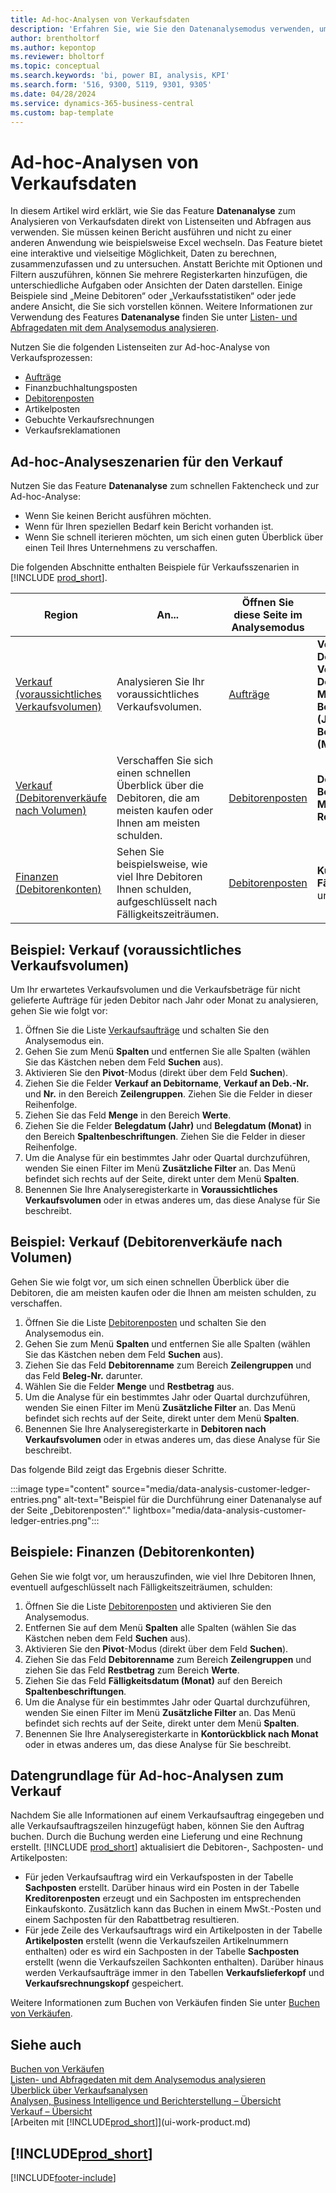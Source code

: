 ```yaml
---
title: Ad-hoc-Analysen von Verkaufsdaten
description: 'Erfahren Sie, wie Sie den Datenanalysemodus verwenden, um Verkaufsdaten zu analysieren.'
author: brentholtorf
ms.author: kepontop
ms.reviewer: bholtorf
ms.topic: conceptual
ms.search.keywords: 'bi, power BI, analysis, KPI'
ms.search.form: '516, 9300, 5119, 9301, 9305'
ms.date: 04/28/2024
ms.service: dynamics-365-business-central
ms.custom: bap-template
---
```


# <a name="ad-hoc-analysis-of-sales-data"></a>Ad-hoc-Analysen von Verkaufsdaten

In diesem Artikel wird erklärt, wie Sie das Feature **Datenanalyse** zum Analysieren von Verkaufsdaten direkt von Listenseiten und Abfragen aus verwenden. Sie müssen keinen Bericht ausführen und nicht zu einer anderen Anwendung wie beispielsweise Excel wechseln. Das Feature bietet eine interaktive und vielseitige Möglichkeit, Daten zu berechnen, zusammenzufassen und zu untersuchen. Anstatt Berichte mit Optionen und Filtern auszuführen, können Sie mehrere Registerkarten hinzufügen, die unterschiedliche Aufgaben oder Ansichten der Daten darstellen. Einige Beispiele sind „Meine Debitoren“ oder „Verkaufsstatistiken“ oder jede andere Ansicht, die Sie sich vorstellen können. Weitere Informationen zur Verwendung des Features **Datenanalyse** finden Sie unter [Listen- und Abfragedaten mit dem Analysemodus analysieren](analysis-mode.md).

Nutzen Sie die folgenden Listenseiten zur Ad-hoc-Analyse von Verkaufsprozessen:

- [Aufträge](https://businesscentral.dynamics.com/?page=9305)
- Finanzbuchhaltungsposten
- [Debitorenposten](https://businesscentral.dynamics.com/?page=25)
- Artikelposten
- Gebuchte Verkaufsrechnungen
- Verkaufsreklamationen

## <a name="sales-ad-hoc-analysis-scenarios"></a>Ad-hoc-Analyseszenarien für den Verkauf

Nutzen Sie das Feature **Datenanalyse** zum schnellen Faktencheck und zur Ad-hoc-Analyse:

- Wenn Sie keinen Bericht ausführen möchten.
- Wenn für Ihren speziellen Bedarf kein Bericht vorhanden ist.
- Wenn Sie schnell iterieren möchten, um sich einen guten Überblick über einen Teil Ihres Unternehmens zu verschaffen.

Die folgenden Abschnitte enthalten Beispiele für Verkaufsszenarien in [!INCLUDE [prod_short](includes/prod_short.md)].

| Region | An... | Öffnen Sie diese Seite im Analysemodus | Diese Felder verwenden |
| ---- | ----- | ------------------------------- |------------------- |
| [Verkauf (voraussichtliches Verkaufsvolumen)](#example-sales-expected-sales-volume) | Analysieren Sie Ihr voraussichtliches Verkaufsvolumen. | [Aufträge](https://businesscentral.dynamics.com/?page=9305) | **Verkauf an Debitorname**, **Verkauf an Deb.-Nr.**, **Nr.** , **Menge**, **Belegdatum (Jahr)** und **Belegdatum (Monat)**. |
| [Verkauf (Debitorenverkäufe nach Volumen)](#example-sales-customer-sales-by-volume) | Verschaffen Sie sich einen schnellen Überblick über die Debitoren, die am meisten kaufen oder Ihnen am meisten schulden. | [Debitorenposten](https://businesscentral.dynamics.com/?page=25) | **Debitorenname**, **Beleg-Nr.**, **Menge** und **Restbetrag**. |
| [Finanzen (Debitorenkonten)](#example-finance-accounts-receivables) | Sehen Sie beispielsweise, wie viel Ihre Debitoren Ihnen schulden, aufgeschlüsselt nach Fälligkeitszeiträumen. | [Debitorenposten](https://businesscentral.dynamics.com/?page=25) | **Kundenname**, **Fälligkeitsdatum** und **Restbetrag**. |

## <a name="example-sales-expected-sales-volume"></a>Beispiel: Verkauf (voraussichtliches Verkaufsvolumen)

Um Ihr erwartetes Verkaufsvolumen und die Verkaufsbeträge für nicht gelieferte Aufträge für jeden Debitor nach Jahr oder Monat zu analysieren, gehen Sie wie folgt vor:

1. Öffnen Sie die Liste [Verkaufsaufträge](https://businesscentral.dynamics.com/?page=9305) und schalten Sie den Analysemodus ein.
1. Gehen Sie zum Menü **Spalten** und entfernen Sie alle Spalten (wählen Sie das Kästchen neben dem Feld **Suchen** aus).
1. Aktivieren Sie den **Pivot**-Modus (direkt über dem Feld **Suchen**).
1. Ziehen Sie die Felder **Verkauf an Debitorname**, **Verkauf an Deb.-Nr.** und **Nr.** in den Bereich **Zeilengruppen**. Ziehen Sie die Felder in dieser Reihenfolge.
1. Ziehen Sie das Feld **Menge** in den Bereich **Werte**.
1. Ziehen Sie die Felder **Belegdatum (Jahr)** und **Belegdatum (Monat)** in den Bereich **Spaltenbeschriftungen**. Ziehen Sie die Felder in dieser Reihenfolge.
1. Um die Analyse für ein bestimmtes Jahr oder Quartal durchzuführen, wenden Sie einen Filter im Menü **Zusätzliche Filter** an. Das Menü befindet sich rechts auf der Seite, direkt unter dem Menü **Spalten**.
1. Benennen Sie Ihre Analyseregisterkarte in **Voraussichtliches Verkaufsvolumen** oder in etwas anderes um, das diese Analyse für Sie beschreibt.

## <a name="example-sales-customer-sales-by-volume"></a>Beispiel: Verkauf (Debitorenverkäufe nach Volumen)

Gehen Sie wie folgt vor, um sich einen schnellen Überblick über die Debitoren, die am meisten kaufen oder die Ihnen am meisten schulden, zu verschaffen.

1. Öffnen Sie die Liste [Debitorenposten](https://businesscentral.dynamics.com/?page=25) und schalten Sie den Analysemodus ein.
1. Gehen Sie zum Menü **Spalten** und entfernen Sie alle Spalten (wählen Sie das Kästchen neben dem Feld **Suchen** aus).
1. Ziehen Sie das Feld **Debitorenname** zum Bereich **Zeilengruppen** und das Feld **Beleg-Nr.** darunter.
1. Wählen Sie die Felder **Menge** und **Restbetrag** aus.
1. Um die Analyse für ein bestimmtes Jahr oder Quartal durchzuführen, wenden Sie einen Filter im Menü **Zusätzliche Filter** an. Das Menü befindet sich rechts auf der Seite, direkt unter dem Menü **Spalten**.
1. Benennen Sie Ihre Analyseregisterkarte in **Debitoren nach Verkaufsvolumen** oder in etwas anderes um, das diese Analyse für Sie beschreibt.

Das folgende Bild zeigt das Ergebnis dieser Schritte.

:::image type="content" source="media/data-analysis-customer-ledger-entries.png" alt-text="Beispiel für die Durchführung einer Datenanalyse auf der Seite „Debitorenposten“." lightbox="media/data-analysis-customer-ledger-entries.png":::

## <a name="example-finance-accounts-receivables"></a>Beispiele: Finanzen (Debitorenkonten)

Gehen Sie wie folgt vor, um herauszufinden, wie viel Ihre Debitoren Ihnen, eventuell aufgeschlüsselt nach Fälligkeitszeiträumen, schulden:

1. Öffnen Sie die Liste [Debitorenposten](https://businesscentral.dynamics.com/?page=25) und aktivieren Sie den Analysemodus.
1. Entfernen Sie auf dem Menü **Spalten** alle Spalten (wählen Sie das Kästchen neben dem Feld **Suchen** aus).
1. Aktivieren Sie den **Pivot**-Modus (direkt über dem Feld **Suchen**).
1. Ziehen Sie das Feld **Debitorenname** zum Bereich **Zeilengruppen** und ziehen Sie das Feld **Restbetrag** zum Bereich **Werte**.
1. Ziehen Sie das Feld **Fälligkeitsdatum (Monat)** auf den Bereich **Spaltenbeschriftungen**.
1. Um die Analyse für ein bestimmtes Jahr oder Quartal durchzuführen, wenden Sie einen Filter im Menü **Zusätzliche Filter** an. Das Menü befindet sich rechts auf der Seite, direkt unter dem Menü **Spalten**.
1. Benennen Sie Ihre Analyseregisterkarte in **Kontorückblick nach Monat** oder in etwas anderes um, das diese Analyse für Sie beschreibt.

## <a name="data-foundation-for-ad-hoc-analysis-on-sales"></a>Datengrundlage für Ad-hoc-Analysen zum Verkauf

Nachdem Sie alle Informationen auf einem Verkaufsauftrag eingegeben und alle Verkaufsauftragszeilen hinzugefügt haben, können Sie den Auftrag buchen. Durch die Buchung werden eine Lieferung und eine Rechnung erstellt. [!INCLUDE [prod_short](includes/prod_short.md)] aktualisiert die Debitoren-, Sachposten- und Artikelposten:

- Für jeden Verkaufsauftrag wird ein Verkaufsposten in der Tabelle **Sachposten** erstellt. Darüber hinaus wird ein Posten in der Tabelle **Kreditorenposten** erzeugt und ein Sachposten im entsprechenden Einkaufskonto. Zusätzlich kann das Buchen in einem MwSt.-Posten und einem Sachposten für den Rabattbetrag resultieren.
- Für jede Zeile des Verkaufsauftrags wird ein Artikelposten in der Tabelle **Artikelposten** erstellt (wenn die Verkaufszeilen Artikelnummern enthalten) oder es wird ein Sachposten in der Tabelle **Sachposten** erstellt (wenn die Verkaufszeilen Sachkonten enthalten). Darüber hinaus werden Verkaufsaufträge immer in den Tabellen **Verkaufslieferkopf** und **Verkaufsrechnungskopf** gespeichert.

Weitere Informationen zum Buchen von Verkäufen finden Sie unter [Buchen von Verkäufen](ui-post-sales.md).

## <a name="see-also"></a>Siehe auch

[Buchen von Verkäufen](ui-post-sales.md)  
[Listen- und Abfragedaten mit dem Analysemodus analysieren](analysis-mode.md)  
[Überblick über Verkaufsanalysen](sales-analytics-overview.md)  
[Analysen, Business Intelligence und Berichterstellung – Übersicht](reports-bi-reporting.md)  
[Verkauf – Übersicht](sales-manage-sales.md)  
[Arbeiten mit [!INCLUDE[prod_short](includes/prod_short.md)]](ui-work-product.md)  

## [!INCLUDE[prod_short](includes/free_trial_md.md)]  

[!INCLUDE[footer-include](includes/footer-banner.md)]
